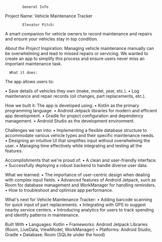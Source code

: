             General Info
Project Name: Vehicle Maintenance Tracker

            Elevator Pitch:
A smart companion for vehicle owners to record maintenance and repairs and ensure your vehicles stay in top condition.

*About the Project*
  Inspiration:
Managing vehicle maintenance manually can be overwhelming and lead to missed repairs or servicing. We wanted to create an app to simplify this process and ensure users never miss an important maintenance task.

      What it does:
The app allows users to:

•	Save details of vehicles they own (make, model, year, etc.).
•	Log maintenance and repair records (oil changes, part replacements, etc.).

How we built it:
The app is developed using:
•	Kotlin as the primary programming language.
•	Android Jetpack libraries for modern and efficient app development.
•	Gradle for project configuration and dependency management.
•	Android Studio as the development environment.

Challenges we ran into:
•	Implementing a flexible database structure to accommodate various vehicle types and their specific maintenance needs.
•	Designing an intuitive UI that simplifies input without overwhelming the user.
•	Managing time effectively while integrating and testing all the features.

Accomplishments that we're proud of:
•	A clean and user-friendly interface.
•	Successfully deploying a robust backend to handle diverse user data.

What we learned:
•	The importance of user-centric design when dealing with complex input fields.
•	Advanced features of Android Jetpack, such as Room for database management and WorkManager for handling reminders.
•	How to troubleshoot and optimize app performance.

What's next for Vehicle Maintenance Tracker:
•	Adding barcode scanning for quick input of part replacements.
•	Integrating with GPS to suggest nearby service centers.
•	Introducing analytics for users to track spending and identify patterns in maintenance.

Built With
•	Languages: Kotlin
•	Frameworks: Android Jetpack Libraries (Room, LiveData, ViewModel, WorkManager)
•	Platforms: Android Studio, Gradle
•	Database: Room (SQLite under the hood)

